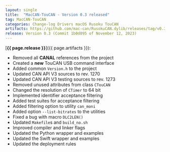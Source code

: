 ```yaml
---
layout: single
title:  "MacCAN-TouCAN - Version 0.3 released"
tag: MacCAN-TouCAN
categories: Change-log Drivers macOS Rusoku TouCAN
artifacts: https://github.com/mac-can/RusokuCAN.dylib/releases/tag/v0.3
release: Version 0.3 (Commit 1b0d095 of November 12, 2023)
---
```

[**{{ page.release }}**]({{ page.artifacts }}):

- Removed all **CANAL** references from the project
- Created a **new** TouCAN USB command interface
- Added common `Version.h` to the project
- Updated CAN API V3 sources to rev. 1270
- Updated CAN API V3 testing sources to rev. 1273
- Removed unused attributes from class `CTouCAN` 
- Changed the resolution of `CTimer` to 64 bit
- Implemented identifier acceptance filtering
- Added test suites for acceptance filtering
- Added filtering option to utility `can_moni`
- Added option `--list-bitrates` to the utilities
- Fixed a bug with macro `DLC2LEN()`
- Updated `Makefile`s and `build_no.sh`
- Improved compiler and linker flags 
- Updated the Python wrapper and examples 
- Updated the Swift wrapper and examples 
- Updated the deployment rules

